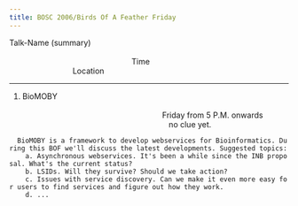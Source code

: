 ```yaml
---
title: BOSC 2006/Birds Of A Feather Friday
---
```


Talk-Name (summary)
                                                                                                                                                                                        Time                                                                                            Location

------------------------------------------------------------------------

1. BioMOBY
                                                                                                                                                                                        
Friday from 5 P.M. onwards
                                                                   no
clue yet.

`  BioMOBY is a framework to develop webservices for Bioinformatics. During this BOF we'll discuss the latest developments. Suggested topics:`  
`    a. Asynchronous webservices. It's been a while since the INB proposal. What's the current status?`  
`    b. LSIDs. Will they survive? Should we take action?`  
`    c. Issues with service discovery. Can we make it even more easy for users to find services and figure out how they work.`  
`    d. ...`
